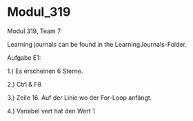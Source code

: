 # Modul_319
Modul 319, Team 7

Learning journals can be found in the LearningJournals-Folder.

Aufgabe E1:
 
1.) Es erscheinen 6 Sterne.

2.) Ctrl & F8

3.) Zeile 16. Auf der Linie wo der For-Loop anfängt. 

4.) Variabel vert hat den Wert 1